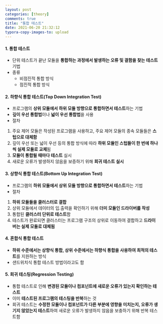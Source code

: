 ```yaml
---
layout: post
categories: [theory]
comments: true
title: "통합 테스트"
date: 2021-06-20 21:32:12
typora-copy-images-to: upload
---
```


#### 1. 통합 테스트

- 단위 테스트가 끝난 모듈을 **통합하는 과정에서 발생하는 오류 및 결함을 찾는 테스트** 기법
- 종류
  - 비점진적 통합 방식
  - 점진적 통합 방식 

#### 2. 하향식 통합 테스트(Top Down Integration Test)

- 프로그램의 **상위 모듈에서 하위 모듈 방향으로 통합하면서 테스트**하는 기법
- **깊이 우선 통합법**이나 **넓이 우선 통합법**을 사용
- 절차

1. 주요 제어 모듈은 작성된 프로그램을 사용하고, 주요 제어 모듈의 종속 모듈들은 **스텁으로 대체함** 
2. 깊이 우선 또는 넓이 우선 등의 통합 방식에 따라 **하위 모듈인 스텁들이 한 번에 하나씩 실제 모듈로 교체**됨
3. **모듈이 통합될 때마다 테스트** 실시
4. 새로운 오류가 발생하지 않음을 보증하기 위해 **회귀 테스트 실시**

#### 3. 상향식 통합 테스트(Bottom Up Integration Test)

- 프로그램의 **하위 모듈에서 상위 모듈 방향으로 통합하면서 테스트**하는 기법
- 절차

1. **하위 모듈들을 클러스터로 결합**
2. 상위 모듈에서 데이터의 입.출력을 확인하기 위해 **더미 모듈인 드라이버를 작성**
3. 통합된 **클러스터 단위로 테스트**함
4. 테스트가 완료되면 클러스터는 프로그램 구조의 상위로 이동하여 결합하고 **드라이버는 실제 모듈로 대체됨**

#### 4. 혼합식 통합 테스트

- **하위 수준에서는 상향식 통합, 상위 수준에서는 하향식 통합을 사용하여 최적의 테스트**를 지원하는 방식
- 샌드위치식 통합 테스트 방법이라고도 함

#### 5. **회귀 테스팅**(Regression Testing)

- 통합 테스트로 인해 **변경된 모듈이나 컴포넌트에 새로운 오류가 있는지 확인하는 테스트**
- 이미 **테스트된 프로그램의 테스팅을 반복**하는 것
- 회귀 테스트는 **수정한 모듈이나 컴포넌트가 다른 부분에 영향을 미치는지, 오류가 생기지 않았는지 테스트**하여 새로운 오류가 발생하지 않음을 보충하기 위해 반복 테스트함 

